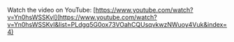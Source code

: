 Watch the video on YouTube: [https://www.youtube.com/watch?v=Yn0hsWSSKvI](https://www.youtube.com/watch?v=Yn0hsWSSKvI&list=PLdgq5G0ox73VOahCQUsqvkwzNWuoy4Vuk&index=4)